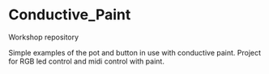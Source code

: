 # Conductive_Paint
Workshop repository

Simple examples of the pot and button in use with conductive paint. 
Project for RGB led control and midi control with paint. 
